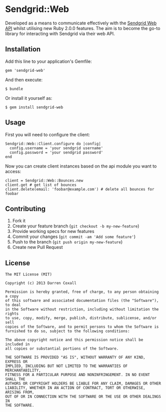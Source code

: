 # Sendgrid::Web

Developed as a means to communicate effectively with the [Sendgrid Web API]
whilst utilising new Ruby 2.0.0 features. The aim is to become the go-to
library for interacting with Sendgrid via their web API.

[Sendgrid Web API]: http://sendgrid.com/docs/API_Reference/Web_API/

## Installation

Add this line to your application's Gemfile:

    gem 'sendgrid-web'

And then execute:

    $ bundle

Or install it yourself as:

    $ gem install sendgrid-web

## Usage

First you will need to configure the client:

    Sendgrid::Web::Client.configure do |config|
      config.username = 'your sendgrid username'
      config.password = 'your sendgrid password'
    end

Now you can create client instances based on the api module you
want to access:

    client = Sendgrid::Web::Bounces.new
    client.get # get list of bounces
    client.delete(email: 'foobar@example.com') # delete all bounces for foobar

## Contributing

1. Fork it
2. Create your feature branch (`git checkout -b my-new-feature`)
3. Provide working specs for new features
4. Commit your changes (`git commit -am 'Add some feature'`)
5. Push to the branch (`git push origin my-new-feature`)
6. Create new Pull Request

## License

```
The MIT License (MIT)

Copyright (c) 2013 Darren Coxall

Permission is hereby granted, free of charge, to any person obtaining a copy
of this software and associated documentation files (the "Software"), to deal
in the Software without restriction, including without limitation the rights
to use, copy, modify, merge, publish, distribute, sublicense, and/or sell
copies of the Software, and to permit persons to whom the Software is
furnished to do so, subject to the following conditions:

The above copyright notice and this permission notice shall be included in
all copies or substantial portions of the Software.

THE SOFTWARE IS PROVIDED "AS IS", WITHOUT WARRANTY OF ANY KIND, EXPRESS OR
IMPLIED, INCLUDING BUT NOT LIMITED TO THE WARRANTIES OF MERCHANTABILITY,
FITNESS FOR A PARTICULAR PURPOSE AND NONINFRINGEMENT. IN NO EVENT SHALL THE
AUTHORS OR COPYRIGHT HOLDERS BE LIABLE FOR ANY CLAIM, DAMAGES OR OTHER
LIABILITY, WHETHER IN AN ACTION OF CONTRACT, TORT OR OTHERWISE, ARISING FROM,
OUT OF OR IN CONNECTION WITH THE SOFTWARE OR THE USE OR OTHER DEALINGS IN
THE SOFTWARE.
```
